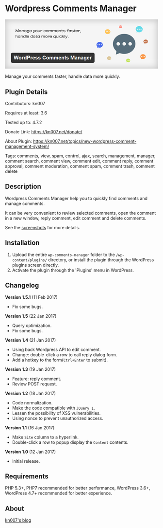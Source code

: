 # Wordpress Comments Manager

![wp-comments-manager](/assets/wp-comments-manager.png?raw=true "Wordpress Comments Manager")

Manage your comments faster, handle data more quickly.

## Plugin Details

Contributors: kn007

Requires at least: 3.6

Tested up to: 4.7.2

Donate Link: https://kn007.net/donate/

About Plugin: https://kn007.net/topics/new-wordpress-comment-management-system/

Tags: comments, view, spam, control, ajax, search, management, manager, comment search, comment view, comment edit, comment reply, comment approval, comment moderation, comment spam, comment trash, comment delete

## Description

Wordpress Comments Manager help you to quickly find comments and manage comments.

It can be very convenient to review selected comments, open the comment in a new window, reply comment, edit comment and delete comments.

See the [screenshots](/assets/) for more details.

## Installation

1. Upload the entire `wp-comments-manager` folder to the `/wp-content/plugins/` directory, or install the plugin through the WordPress plugins screen directly.
2. Activate the plugin through the 'Plugins' menu in WordPress.

## Changelog

<b>Version 1.5.1</b> (11 Feb 2017)
 * Fix some bugs.

<b>Version 1.5</b> (22 Jan 2017)
 * Query optimization.
 * Fix some bugs.

<b>Version 1.4</b> (21 Jan 2017)
 * Using back Wordpress API to edit comment.
 * Change: double-click a row to call reply dialog form.
 * Add a hotkey to the form(`Ctrl+Enter` to submit).

<b>Version 1.3</b> (19 Jan 2017)
 * Feature: reply comment.
 * Review POST request.

<b>Version 1.2</b> (18 Jan 2017)
 * Code normalization.
 * Make the code compatible with `JQuery 1`.
 * Lessen the possibility of XSS vulnerabilities.
 * Using nonce to prevent unauthorized access.

<b>Version 1.1</b> (16 Jan 2017)
 * Make `Site` column to a hyperlink.
 * Double-click a row to popup display the `Content` contents.

<b>Version 1.0</b> (12 Jan 2017)
 * Initial release.

## Requirements

PHP 5.3+, PHP7 recommended for better performance, WordPress 3.6+, WordPress 4.7+ recommended for better experience.

## About

[kn007's blog](https://kn007.net)
